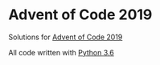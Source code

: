 # Advent of Code 2019 #

Solutions for [Advent of Code 2019](https://adventofcode.com/2019)

All code written with [Python 3.6](https://www.python.org/downloads/)